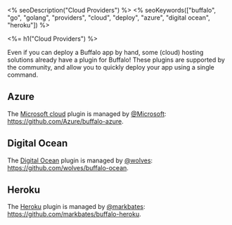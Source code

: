<% seoDescription("Cloud Providers") %>
<% seoKeywords(["buffalo", "go", "golang", "providers", "cloud", "deploy", "azure", "digital ocean", "heroku"]) %>

<%= h1("Cloud Providers") %>

Even if you can deploy a Buffalo app by hand, some (cloud) hosting solutions already have a plugin for Buffalo! These plugins are supported by the community, and allow you to quickly deploy your app using a single command.

## Azure

The [Microsoft cloud](https://azure.microsoft.com/en-us/) plugin is managed by [@Microsoft](https://open.microsoft.com/): https://github.com/Azure/buffalo-azure.

## Digital Ocean

The [Digital Ocean](https://www.digitalocean.com/) plugin is managed by [@wolves](https://github.com/wolves): https://github.com/wolves/buffalo-ocean.

## Heroku

The [Heroku](https://www.heroku.com/) plugin is managed by [@markbates](https://github.com/markbates): https://github.com/markbates/buffalo-heroku.